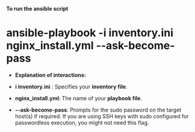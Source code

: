 
**To run the ansible script**

# ansible-playbook -i inventory.ini nginx_install.yml --ask-become-pass


-   **Explanation of interactions:** 

- **i inventory.ini** : Specifies your **inventory file**.


-  **nginx_install.yml**: The name of your **playbook file**.

-  **--ask-become-pass**: Prompts for the sudo password on the target host(s) if required. If you are using SSH keys with sudo configured for passwordless execution, you might not need this flag.